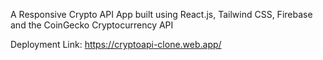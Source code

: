 A Responsive Crypto API App built using React.js, Tailwind CSS, Firebase and the CoinGecko Cryptocurrency API

Deployment Link: https://cryptoapi-clone.web.app/
